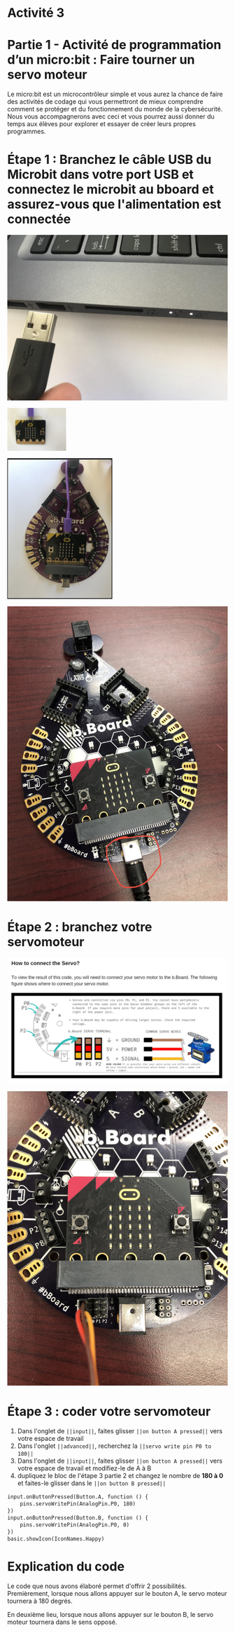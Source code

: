 # Activité 3

# Partie 1 - Activité de programmation d’un micro:bit : Faire tourner un servo moteur
Le micro:bit est un microcontrôleur simple et vous aurez la chance de faire des activités de codage qui vous permettront de mieux comprendre comment se protéger et du fonctionnement du monde de la cybersécurité. Nous vous accompagnerons avec ceci et vous pourrez aussi donner du temps aux élèves pour explorer et essayer de créer leurs propres programmes.

# Étape 1 : Branchez le câble USB du Microbit dans votre port USB et connectez le microbit au bboard et assurez-vous que l'alimentation est connectée

<!-- https://github.com/Brilliant-Labs/bboard-tuts-cybersecurity-3/blob/master/cybersec/activity-1/connect-microbit.gif?raw=true -->
![Click](https://github.com/Brilliant-Labs/bboard-tutorials-cybersecurity-v3/blob/main/Activity_1/connect-microbit.gif?raw=true "Click")

<!-- https://raw.githubusercontent.com/Brilliant-Labs/bboard-tutorials-cybersecurity-v3/main/Activity_1/micro.png -->
![click](https://raw.githubusercontent.com/Brilliant-Labs/bboard-tutorials-cybersecurity-v3/main/Activity_1/micro.png)

<!--https://raw.githubusercontent.com/Brilliant-Labs/bboard-tutorials-cybersecurity-v3/main/Activity_2/bborad.png -->
![Click](https://raw.githubusercontent.com/Brilliant-Labs/bboard-tutorials-cybersecurity-v3/main/Activity_2/bborad.png)

<!-- https://raw.githubusercontent.com/Brilliant-Labs/bboard-tutorials-cybersecurity-v3/main/Activity_2/b.Board_power.JPG -->
![Click](https://raw.githubusercontent.com/Brilliant-Labs/bboard-tutorials-cybersecurity-v3/main/Activity_2/b.Board_power.JPG)

# Étape 2 : branchez votre servomoteur
<!--https://github.com/Brilliant-Labs/bboard-tutorials-cybersecurity-v3/blob/main/Activity_3/servoPlugIn.png -->
![Click](https://github.com/Brilliant-Labs/bboard-tutorials-cybersecurity-v3/blob/main/Activity_3/servoPlugIn.png)

<!-- https://raw.githubusercontent.com/Brilliant-Labs/bboard-tutorials-cybersecurity-v3/main/Activity_3/servo_in%20board.JPG -->
![Click](https://raw.githubusercontent.com/Brilliant-Labs/bboard-tutorials-cybersecurity-v3/main/Activity_3/servo_in%20board.JPG)

# Étape 3 : coder votre servomoteur
1. Dans l'onglet de ``||input||``, faites glisser ``||on button A pressed||`` vers votre espace de travail 
2. Dans l'onglet ``||advanced||``, recherchez la ``||servo write pin P0 to 180||``
3. Dans l'onglet de ``||input||``, faites glisser ``||on button A pressed||`` vers votre espace de travail et modifiez-le de A à B
4. dupliquez le bloc de l'étape 3 partie 2 et changez le nombre de **180 à 0** et faites-le glisser dans le ``||on button B pressed||``

```
input.onButtonPressed(Button.A, function () {
    pins.servoWritePin(AnalogPin.P0, 180)
})
input.onButtonPressed(Button.B, function () {
    pins.servoWritePin(AnalogPin.P0, 0)
})
basic.showIcon(IconNames.Happy)
```
# Explication du code
Le code que nous avons élaboré permet d'offrir 2 possibilités. Premièrement, lorsque nous allons appuyer sur le bouton A, le servo moteur tournera à 180 degrés.

En deuxième lieu, lorsque nous allons appuyer sur le bouton B, le servo moteur tournera dans le sens opposé.
